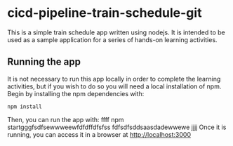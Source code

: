 # cicd-pipeline-train-schedule-git

This is a simple train schedule app written using nodejs. It is intended to be used as a sample application for a series of hands-on learning activities.

## Running the app

It is not necessary to run this app locally in order to complete the learning activities, but if you wish to do so you will need a local installation of npm. Begin by installing the npm dependencies with:

    npm install

Then, you can run the app with:
ffff
    npm startgggfsdfsewwweewfdfdffdfsfss
    fdfsdfsddsaasdadewwewe
jjjj
Once it is running, you can access it in a browser at [http://localhost:3000](http://localhost:3000)

